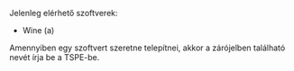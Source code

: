 Jelenleg elérhető szoftverek:
 - Wine (a)

Amennyiben egy szoftvert szeretne telepítnei, akkor a zárójelben található nevét írja be a TSPE-be.
